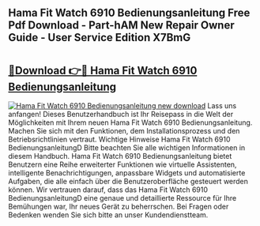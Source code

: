 ## Hama Fit Watch 6910 Bedienungsanleitung Free Pdf Download - Part-hAM New Repair Owner Guide - User Service Edition X7BmG

# <h2><a href="http://df3f1ni.blite.top/?on=Hama+Fit+Watch+6910+Bedienungsanleitung">🔗Download 👉🔴 Hama Fit Watch 6910 Bedienungsanleitung</a></h2>

[![Hama Fit Watch 6910 Bedienungsanleitung new download](https://i.imgur.com/lujVjoI.png)](http://df3f1ni.blite.top/?on=Hama+Fit+Watch+6910+Bedienungsanleitung)
Lass uns anfangen! Dieses Benutzerhandbuch ist Ihr Reisepass in die Welt der Möglichkeiten mit Ihrem neuen Hama Fit Watch 6910 Bedienungsanleitung. Machen Sie sich mit den Funktionen, dem Installationsprozess und den Betriebsrichtlinien vertraut. Wichtige Hinweise Hama Fit Watch 6910 BedienungsanleitungD Bitte beachten Sie alle wichtigen Informationen in diesem Handbuch. Hama Fit Watch 6910 Bedienungsanleitung bietet Benutzern eine Reihe erweiterter Funktionen wie virtuelle Assistenten, intelligente Benachrichtigungen, anpassbare Widgets und automatisierte Aufgaben, die alle einfach über die Benutzeroberfläche gesteuert werden können. Wir vertrauen darauf, dass das Hama Fit Watch 6910 BedienungsanleitungD eine genaue und detaillierte Ressource für Ihre Bemühungen war, Ihr neues Gerät zu beherrschen. Bei Fragen oder Bedenken wenden Sie sich bitte an unser Kundendienstteam.
